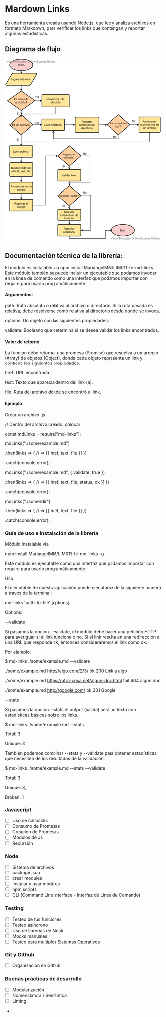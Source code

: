 # Mardown Links

Es una herramienta creada usando Node.js, que lee y analiza archivos en formato Markdown, para verificar los links que contengan y reportar algunas estadísticas.

## Diagrama de flujo

![hola](./src/img/dflujo.png)

## Documentación técnica de la librería:

El módulo es instalable via npm install MariangelMM/LIM011-fe-md-links. Este módulo también se puede incluir un ejecutable que podamos invocar en la línea de comando como una interfaz que podamos importar con require para usarlo programáticamente.

#### Argumentos:

path: Ruta absoluta o relativa al archivo o directorio. Si la ruta pasada es relativa, debe resolverse como relativa al directorio desde donde se invoca.

options: Un objeto con las siguientes propiedades:

validate: Booleano que determina si se desea validar los links encontrados.

#### Valor de retorno
La función debe retornar una promesa (Promise) que resuelva a un arreglo (Array) de objetos (Object), donde cada objeto representa un link y contiene las siguientes propiedades:

href: URL encontrada.

text: Texto que aparecía dentro del link (a).

file: Ruta del archivo donde se encontró el link.

#### Ejemplo

Crear un archivo .js

// Dentro del archivo creado, colocar

const mdLinks = require("md-links");

mdLinks("./some/example.md")

  .then(links => {
    // => [{ href, text, file }]
  })

  .catch(console.error);


mdLinks("./some/example.md", { validate: true })

  .then(links => {
    // => [{ href, text, file, status, ok }]
  })

  .catch(console.error);

mdLinks("./some/dir")

  .then(links => {
    // => [{ href, text, file }]
  })
  
  .catch(console.error);


### Guía de uso e instalación de la librería

Módulo instalable via

npm install MariangelMM/LIM011-fe-md-links -g

Este módulo es ejecutable como una interfaz que podamos importar con require para usarlo programáticamente.

Uso

El ejecutable de nuestra aplicación puede ejecutarse de la siguiente manera a través de la terminal:


md-links 'path-to-file' [options]

Options:

--validate

Si pasamos la opción --validate, el módulo debe hacer una petición HTTP para averiguar si el link funciona o no. Si el link resulta en una redirección a una URL que responde ok, entonces consideraremos el link como ok.

Por ejemplo:

$ md-links ./some/example.md --validate

./some/example.md http://algo.com/2/3/ ok 200 Link a algo

./some/example.md https://otra-cosa.net/algun-doc.html fail 404 algún doc

./some/example.md http://google.com/ ok 301 Google

--stats

Si pasamos la opción --stats el output (salida) será un texto con estadísticas básicas sobre los links.

$ md-links ./some/example.md --stats

Total: 3

Unique: 3

También podemos combinar --stats y --validate para obtener estadísticas que necesiten de los resultados de la validación.

$ md-links ./some/example.md --stats --validate

Total: 3

Unique: 3,

Broken: 1













### Javascript
- [ ] Uso de callbacks
- [ ] Consumo de Promesas
- [ ] Creacion de Promesas
- [ ] Modulos de Js
- [ ] Recursión

### Node
- [ ] Sistema de archivos
- [ ] package.json
- [ ] crear modules
- [ ] Instalar y usar modules
- [ ] npm scripts
- [ ] CLI (Command Line Interface - Interfaz de Línea de Comando)

### Testing
- [ ] Testeo de tus funciones
- [ ] Testeo asíncrono
- [ ] Uso de librerias de Mock
- [ ] Mocks manuales
- [ ] Testeo para multiples Sistemas Operativos

### Git y Github
- [ ] Organización en Github

### Buenas prácticas de desarrollo
- [ ] Modularización
- [ ] Nomenclatura / Semántica
- [ ] Linting

*